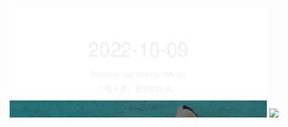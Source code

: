 <!-- [START DAILY SAYING] -->
<!-- Please keep comment here to allow auto update -->
<p align="center">
  <img src="assets/daily-saying/2022-10-09.svg" height="196"/>
  <img src="https://dots365.herokuapp.com?d=2022-10-09" height="196"/>
</p>
<!-- [END DAILY SAYING] -->

<!-- <p align="center">
<img alt="profile views" src="https://komarev.com/ghpvc/?username=bubkoo&color=brightgreen&style=flat-square&label=PROFILE+VIEWS" />
</p> -->
